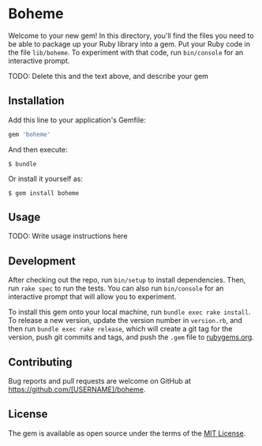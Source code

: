 # Boheme

Welcome to your new gem! In this directory, you'll find the files you need to be able to package up your Ruby library into a gem. Put your Ruby code in the file `lib/boheme`. To experiment with that code, run `bin/console` for an interactive prompt.

TODO: Delete this and the text above, and describe your gem

## Installation

Add this line to your application's Gemfile:

```ruby
gem 'boheme'
```

And then execute:

    $ bundle

Or install it yourself as:

    $ gem install boheme

## Usage

TODO: Write usage instructions here

## Development

After checking out the repo, run `bin/setup` to install dependencies. Then, run `rake spec` to run the tests. You can also run `bin/console` for an interactive prompt that will allow you to experiment.

To install this gem onto your local machine, run `bundle exec rake install`. To release a new version, update the version number in `version.rb`, and then run `bundle exec rake release`, which will create a git tag for the version, push git commits and tags, and push the `.gem` file to [rubygems.org](https://rubygems.org).

## Contributing

Bug reports and pull requests are welcome on GitHub at https://github.com/[USERNAME]/boheme.


## License

The gem is available as open source under the terms of the [MIT License](http://opensource.org/licenses/MIT).

